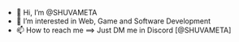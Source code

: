 - 👋 Hi, I’m @SHUVAMETA
- 👀 I’m interested in Web, Game and Software Development
- 📫 How to reach me ==> Just DM me in Discord [@SHUVAMETA]
